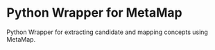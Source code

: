 # Python Wrapper for MetaMap

Python Wrapper for extracting candidate and mapping concepts using MetaMap.


